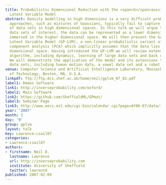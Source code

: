 ```yaml
---
title: Probabilistic Dimensional Reduction with the <span>G</span>aussian Process
  Latent Variable Model
abstract: Density modelling in high dimensions is a very difficult problem. Traditional
  approaches, such as mixtures of Gaussians, typically fail to capture the structure
  of data sets in high dimensional spaces. In this talk we will argue that for many
  data sets of interest, the data can be represented as a lower dimensional manifold
  immersed in the higher dimensional space. We will then present the Gaussian Process
  Latent Variable Model (GP-LVM), a non-linear probabilistic variant of principal
  component analysis (PCA) which implicitly assumes that the data lies on a lower
  dimensional space. Having introduced the GP-LVM we will review extensions to the
  algorithm, including dynamics, learning of large data sets and back constraints.
  We will demonstrate the application of the model and its extensions to a range of
  data sets, including human motion data, a vowel data set and a robot mapping problem.
venue: Computer Science and Artificial Intelligence Laboratory, Massachusetts Institute
  of Technology, Boston, MA, U.S.A.
linkpdf: ftp://ftp.dcs.shef.ac.uk/home/neil/gplvm_07_02.pdf
label1: Demos Software
link1: http://inverseprobability.com/oxford/
label2: Main Software
link2: https://github.com/SheffieldML/GPmat/
label3: Seminar Page
link3: http://www.eecs.mit.edu/cgi-bin/calendar.cgi?page=AY06-07/data/106.dat
year: '2007'
month: 2
day: '9'
group: gplvm
layout: talk
key: Lawrence:csail07
categories:
- Lawrence:csail07
authors:
- firstname: Neil D.
  lastname: Lawrence
  url: http://inverseprobability.com
  institute: University of Sheffield
  twitter: lawrennd
published: 2007-02-09
---
```

